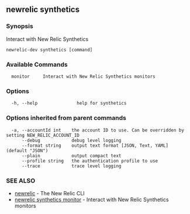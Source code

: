 ## newrelic synthetics

### Synopsis

Interact with New Relic Synthetics

```
newrelic-dev synthetics [command]
```

### Available Commands

```
  monitor     Interact with New Relic Synthetics monitors
```

### Options

```
  -h, --help               help for synthetics
```

### Options inherited from parent commands

```
  -a, --accountId int    the account ID to use. Can be overridden by setting NEW_RELIC_ACCOUNT_ID
      --debug            debug level logging
      --format string    output text format [JSON, Text, YAML] (default "JSON")
      --plain            output compact text
      --profile string   the authentication profile to use
      --trace            trace level logging
```

### SEE ALSO

* [newrelic](newrelic.md)	 - The New Relic CLI
* [newrelic synthetics monitor](newrelic_synthetics_monitor.md)	 - Interact with New Relic Synthetics monitors

